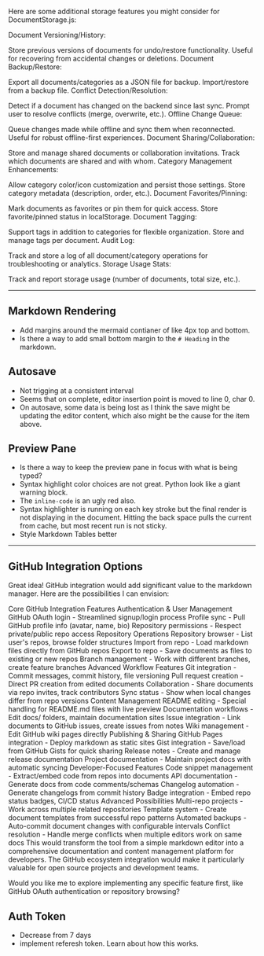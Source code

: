 Here are some additional storage features you might consider for DocumentStorage.js:

Document Versioning/History:

Store previous versions of documents for undo/restore functionality.
Useful for recovering from accidental changes or deletions.
Document Backup/Restore:

Export all documents/categories as a JSON file for backup.
Import/restore from a backup file.
Conflict Detection/Resolution:

Detect if a document has changed on the backend since last sync.
Prompt user to resolve conflicts (merge, overwrite, etc.).
Offline Change Queue:

Queue changes made while offline and sync them when reconnected.
Useful for robust offline-first experiences.
Document Sharing/Collaboration:

Store and manage shared documents or collaboration invitations.
Track which documents are shared and with whom.
Category Management Enhancements:

Allow category color/icon customization and persist those settings.
Store category metadata (description, order, etc.).
Document Favorites/Pinning:

Mark documents as favorites or pin them for quick access.
Store favorite/pinned status in localStorage.
Document Tagging:

Support tags in addition to categories for flexible organization.
Store and manage tags per document.
Audit Log:

Track and store a log of all document/category operations for troubleshooting or analytics.
Storage Usage Stats:

Track and report storage usage (number of documents, total size, etc.).

---

## Markdown Rendering

* Add margins around the mermaid contianer of like 4px top and bottom.
* Is there a way to add small bottom margin to the `# Heading` in the markdown.

## Autosave

* Not trigging at a consistent interval
* Seems that on complete, editor insertion point is moved to line 0, char 0.
* On autosave, some data is being lost as I think the save might be updating the editor content, which also might be the cause for the item above.

## Preview Pane

* Is there a way to keep the preview pane in focus with what is being typed?
* Syntax highlight color choices are not great. Python look like a giant warning block.
* The `inline-code` is an ugly red also.
* Syntax highlighter is running on each key stroke but the final render is not displaying in the document. Hitting the back space pulls the current from cache, but most recent run is not sticky.
* Style Markdown Tables better

---

## GitHub Integration Options

Great idea! GitHub integration would add significant value to the markdown manager. Here are the possibilities I can envision:

Core GitHub Integration Features
Authentication & User Management
GitHub OAuth login - Streamlined signup/login process
Profile sync - Pull GitHub profile info (avatar, name, bio)
Repository permissions - Respect private/public repo access
Repository Operations
Repository browser - List user's repos, browse folder structures
Import from repo - Load markdown files directly from GitHub repos
Export to repo - Save documents as files to existing or new repos
Branch management - Work with different branches, create feature branches
Advanced Workflow Features
Git integration - Commit messages, commit history, file versioning
Pull request creation - Direct PR creation from edited documents
Collaboration - Share documents via repo invites, track contributors
Sync status - Show when local changes differ from repo versions
Content Management
README editing - Special handling for README.md files with live preview
Documentation workflows - Edit docs/ folders, maintain documentation sites
Issue integration - Link documents to GitHub issues, create issues from notes
Wiki management - Edit GitHub wiki pages directly
Publishing & Sharing
GitHub Pages integration - Deploy markdown as static sites
Gist integration - Save/load from GitHub Gists for quick sharing
Release notes - Create and manage release documentation
Project documentation - Maintain project docs with automatic syncing
Developer-Focused Features
Code snippet management - Extract/embed code from repos into documents
API documentation - Generate docs from code comments/schemas
Changelog automation - Generate changelogs from commit history
Badge integration - Embed repo status badges, CI/CD status
Advanced Possibilities
Multi-repo projects - Work across multiple related repositories
Template system - Create document templates from successful repo patterns
Automated backups - Auto-commit document changes with configurable intervals
Conflict resolution - Handle merge conflicts when multiple editors work on same docs
This would transform the tool from a simple markdown editor into a comprehensive documentation and content management platform for developers. The GitHub ecosystem integration would make it particularly valuable for open source projects and development teams.

Would you like me to explore implementing any specific feature first, like GitHub OAuth authentication or repository browsing?

## Auth Token

* Decrease from 7 days
* implement referesh token. Learn about how this works.